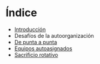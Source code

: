 # Índice

* [Introducción](introduccion.md)
* Desafíos de la autoorganización
* [De punta a punta](de_punta_a_punta.md)
* [Equipos autoasignados](equipos_autoasignados.md)
* [Sacrificio rotativo](sacrificio_rotativo.md)
